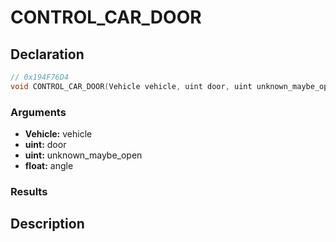 # CONTROL_CAR_DOOR

## Declaration
```cpp
// 0x194F76D4
void CONTROL_CAR_DOOR(Vehicle vehicle, uint door, uint unknown_maybe_open, float angle);
```

### Arguments
- **Vehicle:** vehicle
- **uint:** door
- **uint:** unknown_maybe_open
- **float:** angle

### Results

## Description

